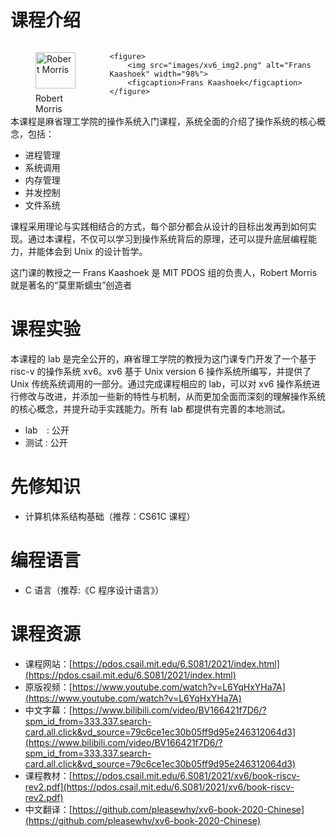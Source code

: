 # 课程介绍

<div style="display: flex; justify-content: space-between;">
    <figure>
        <img src="images/xv6_img1.png" alt="Robert Morris" width="90%">
        <figcaption>Robert Morris</figcaption>
    </figure>

    <figure>
        <img src="images/xv6_img2.png" alt="Frans Kaashoek" width="98%">
        <figcaption>Frans Kaashoek</figcaption>
    </figure>
</div>

本课程是麻省理工学院的操作系统入门课程，系统全面的介绍了操作系统的核心概念，包括：

* 进程管理
* 系统调用
* 内存管理
* 并发控制
* 文件系统

课程采用理论与实践相结合的方式，每个部分都会从设计的目标出发再到如何实现。通过本课程，不仅可以学习到操作系统背后的原理，还可以提升底层编程能力，并能体会到 Unix 的设计哲学。

这门课的教授之一 Frans Kaashoek 是 MIT PDOS 组的负责人，Robert Morris 就是著名的“莫里斯蠕虫”创造者

# 课程实验

本课程的 lab 是完全公开的，麻省理工学院的教授为这门课专门开发了一个基于 risc-v
的操作系统 xv6。xv6 基于 Unix version 6 操作系统所编写，并提供了 Unix
传统系统调用的一部分。通过完成课程相应的 lab，可以对 xv6
操作系统进行修改与改进，并添加一些新的特性与机制，从而更加全面而深刻的理解操作系统的核心概念，并提升动手实践能力。所有 lab 都提供有完善的本地测试。

* lab&nbsp;&nbsp;&nbsp;&thinsp;: 公开  
* 测试&nbsp;: 公开

# 先修知识

* 计算机体系结构基础（推荐：CS61C 课程）

# 编程语言

* C 语言（推荐:《C 程序设计语言》）

# 课程资源

* 课程网站：[https://pdos.csail.mit.edu/6.S081/2021/index.html](https://pdos.csail.mit.edu/6.S081/2021/index.html)
* 原版视频：[https://www.youtube.com/watch?v=L6YqHxYHa7A](https://www.youtube.com/watch?v=L6YqHxYHa7A)
* 中文字幕：[https://www.bilibili.com/video/BV166421f7D6/?spm_id_from=333.337.search-card.all.click&vd_source=79c6ce1ec30b05ff9d95e246312064d3](https://www.bilibili.com/video/BV166421f7D6/?spm_id_from=333.337.search-card.all.click&vd_source=79c6ce1ec30b05ff9d95e246312064d3)
* 课程教材：[https://pdos.csail.mit.edu/6.S081/2021/xv6/book-riscv-rev2.pdf](https://pdos.csail.mit.edu/6.S081/2021/xv6/book-riscv-rev2.pdf)
* 中文翻译：[https://github.com/pleasewhy/xv6-book-2020-Chinese](https://github.com/pleasewhy/xv6-book-2020-Chinese)
